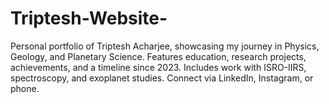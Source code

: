 # Triptesh-Website-
Personal portfolio of Triptesh Acharjee, showcasing my journey in Physics, Geology, and Planetary Science. Features education, research projects, achievements, and a timeline since 2023. Includes work with ISRO-IIRS, spectroscopy, and exoplanet studies. Connect via LinkedIn, Instagram, or phone.
